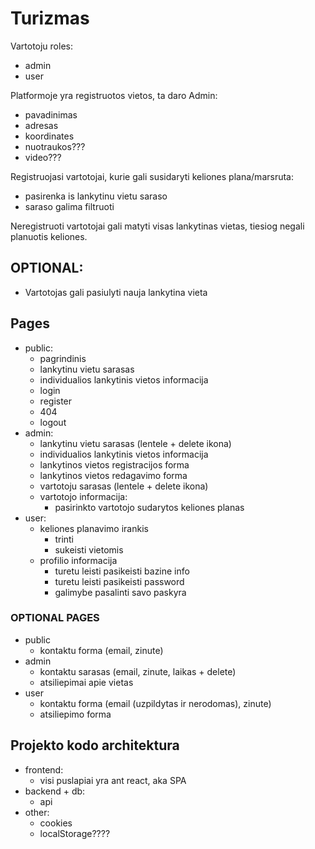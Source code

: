 # Turizmas

Vartotoju roles:

-   admin
-   user

Platformoje yra registruotos vietos, ta daro Admin:

-   pavadinimas
-   adresas
-   koordinates
-   nuotraukos???
-   video???

Registruojasi vartotojai, kurie gali susidaryti keliones plana/marsruta:

-   pasirenka is lankytinu vietu saraso
-   saraso galima filtruoti

Neregistruoti vartotojai gali matyti visas lankytinas vietas, tiesiog negali planuotis keliones.

## OPTIONAL:

-   Vartotojas gali pasiulyti nauja lankytina vieta

## Pages

-   public:
    -   pagrindinis
    -   lankytinu vietu sarasas
    -   individualios lankytinis vietos informacija
    -   login
    -   register
    -   404
    -   logout
-   admin:
    -   lankytinu vietu sarasas (lentele + delete ikona)
    -   individualios lankytinis vietos informacija
    -   lankytinos vietos registracijos forma
    -   lankytinos vietos redagavimo forma
    -   vartotoju sarasas (lentele + delete ikona)
    -   vartotojo informacija:
        -   pasirinkto vartotojo sudarytos keliones planas
-   user:
    -   keliones planavimo irankis
        -   trinti
        -   sukeisti vietomis
    -   profilio informacija
        -   turetu leisti pasikeisti bazine info
        -   turetu leisti pasikeisti password
        -   galimybe pasalinti savo paskyra

### OPTIONAL PAGES

-   public
    -   kontaktu forma (email, zinute)
-   admin
    -   kontaktu sarasas (email, zinute, laikas + delete)
    -   atsiliepimai apie vietas
-   user
    -   kontaktu forma (email (uzpildytas ir nerodomas), zinute)
    -   atsiliepimo forma

## Projekto kodo architektura

-   frontend:
    -   visi puslapiai yra ant react, aka SPA
-   backend + db:
    -   api
-   other:
    -   cookies
    -   localStorage????
